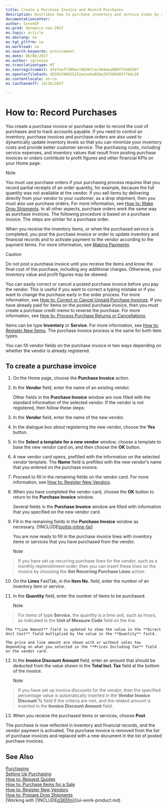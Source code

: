 ```yaml
---
title: Create a Purchase Invoice and Record Purchases
description: Describes how to purchase inventory and service items by creating and posting purchase invoices or orders.
documentationcenter: 
author: SorenGP
ms.prod: dynamics-nav-2017
ms.topic: article
ms.devlang: na
ms.tgt_pltfrm: na
ms.workload: na
ms.search.keywords: procurement
ms.date: 08/08/2017
ms.author: sgroespe
ms.translationtype: HT
ms.sourcegitcommit: 4fefaef7380ac10836fcac404eea006f55d8556f
ms.openlocfilehash: d5583290925252acee6a05be29f589d057794c28
ms.contentlocale: en-ca
ms.lasthandoff: 10/16/2017

---
```

# <a name="how-to-record-purchases"></a>How to: Record Purchases
You create a purchase invoice or purchase order to record the cost of purchases and to track accounts payable. If you need to control an inventory, purchase invoices and purchase orders are also used to dynamically update inventory levels so that you can minimize your inventory costs and provide better customer service. The purchasing costs, including service expenses, and inventory values that result from posting purchase invoices or orders contribute to profit figures and other financial KPIs on your Home page.

> [!NOTE]  
>   You must use purchase orders if your purchasing process requires that you record partial receipts of an order quantity, for example, because the full quantity was not available at the vendor. If you sell items by delivering directly from your vendor to your customer, as a drop shipment, then you must also use purchase orders. For more information, see [How to: Make Drop Shipments](sales-how-drop-shipment.md). In all other aspects, purchase orders work the same way as purchase invoices. The following procedure is based on a purchase invoice. The steps are similar for a purchase order.

When you receive the inventory items, or when the purchased service is completed, you post the purchase invoice or order to update inventory and financial records and to activate payment to the vendor according to the payment terms. For more information, see [Making Payments](payables-make-payments.md).

> [!CAUTION]  
>   Do not post a purchase invoice until you receive the items and know the final cost of the purchase, including any additional charges. Otherwise, your inventory value and profit figures may be skewed.

You can easily correct or cancel a posted purchase invoice before you pay the vendor. This is useful if you want to correct a typing mistake or if you want to change the purchase early in the order process. For more information, see [How to: Correct or Cancel Unpaid Purchase Invoices](purchasing-how-correct-cancel-unpaid-purchase-invoices.md). If you have already paid for items on the posted purchase invoice, then you must create a purchase credit memo to reverse the purchase. For more information, see [How to: Process Purchase Returns or Cancellations](purchasing-how-process-purchase-returns-cancellations.md).

Items can be type **Inventory** or **Service**. For more information, see [How to: Register New Items](inventory-how-register-new-items.md). The purchase invoice process is the same for both item types.

You can fill vendor fields on the purchase invoice in two ways depending on whether the vendor is already registered.

## <a name="to-create-a-purchase-invoice"></a>To create a purchase invoice
1. On the Home page, choose the **Purchase Invoice** action.  
2. In the **Vendor** field, enter the name of an existing vendor.

    Other fields in the **Purchase Invoice** window are now filled with the standard information of the selected vendor. If the vendor is not registered, then follow these steps:
3. In the **Vendor** field, enter the name of the new vendor.
4. In the dialogue box about registering the new vendor, choose the **Yes** button.
5. In the **Select a template for a new vendor** window, choose a template to base the new vendor card on, and then choose the **OK** button.
6. A new vendor card opens, prefilled with the information on the selected vendor template. The **Name** field is prefilled with the new vendor’s name that you entered on the purchase invoice.
7. Proceed to fill in the remaining fields on the vendor card. For more information, see [How to: Register New Vendors](purchasing-how-register-new-vendors.md).  
8. When you have completed the vendor card, choose the **OK** button to return to the **Purchase Invoice** window.

    Several fields in the **Purchase Invoice** window are filled with information that you specified on the new vendor card.
9. Fill in the remaining fields in the **Purchase Invoice** window as necessary. [!INCLUDE[tooltip-inline-tip](includes/tooltip-inline-tip_md.md)]

    You are now ready to fill in the purchase invoice lines with inventory items or services that you have purchased from the vendor.

    > [!NOTE]  
>   If you have set up recurring purchase lines for the vendor, such as a monthly replenishment order, then you can insert these lines on the invoice by choosing the **Get Recurring Purchase Lines** action.
10. On the **Lines** FastTab, in the **Item No.** field, enter the number of an inventory item or service.
11. In the **Quantity** field, enter the number of items to be purchased.

    > [!NOTE]  
>   For items of type **Service**, the quantity is a time unit, such as hours, as indicated in the **Unit of Measure Code** field on the line.

    The **Line Amount** field is updated to show the value in the **Direct Unit Cost** field multiplied by the value in the **Quantity** field.

    The price and line amount are shown with or without sales tax depending on what you selected in the **Prices Including Tax** field on the vendor card.
12. In the **Invoice Discount Amount** field, enter an amount that should be deducted from the value shown in the **Total Incl. Tax** field at the bottom of the invoice.

    > [!NOTE]  
>   If you have set up invoice discounts for the vendor, then the specified percentage value is automatically inserted in the **Vendor Invoice Discount %** field if the criteria are met, and the related amount is inserted in the **Invoice Discount Amount** field.
13. When you receive the purchased items or services, choose **Post**.

The purchase is now reflected in inventory and financial records, and the vendor payment is activated. The purchase invoice is removed from the list of purchase invoices and replaced with a new document in the list of posted purchase invoices.

## <a name="see-also"></a>See Also
[Purchasing](purchasing-manage-purchasing.md)  
[Setting Up Purchasing](purchasing-setup-purchasing.md)  
[How to: Request Quotes](purchasing-how-request-quotes.md)  
[How to: Purchase Items for a Sale](purchasing-how-purchase-products-sale.md)  
[How to: Register New Vendors](purchasing-how-register-new-vendors.md)  
[How to: Prepare Drop Shipments](sales-how-drop-shipment.md)  
[Working with [!INCLUDE[d365fin](includes/d365fin_md.md)]](ui-work-product.md)

